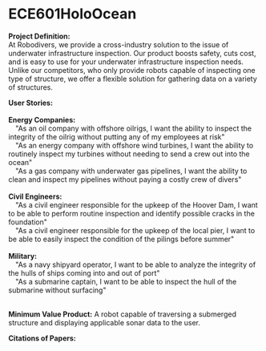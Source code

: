 # ECE601HoloOcean

**Project Definition:** <br/>
At Robodivers, we provide a cross-industry solution to the issue of underwater infrastructure inspection. Our product boosts safety, cuts cost, and is easy to use for your underwater infrastructure inspection needs. Unlike our competitors, who only provide robots capable of inspecting one type of structure, we offer a flexible solution for gathering data on a variety of structures.<br/>

**User Stories:** <br/><br/>
  **Energy Companies:** <br/>
    &emsp;"As an oil company with offshore oilrigs, I want the ability to inspect the integrity of the oilrig without putting any of my employees at risk"<br/>
    &emsp;"As an energy company with offshore wind turbines, I want the ability to routinely inspect my turbines without needing to send a crew out into the ocean"<br/>
    &emsp;"As a gas company with underwater gas pipelines, I want the ability to clean and inspect my pipelines without paying a costly crew of divers"<br/><br/>
  **Civil Engineers:** <br/>
    &emsp;"As a civil engineer responsible for the upkeep of the Hoover Dam, I want to be able to perform routine inspection and identify possible cracks in the foundation"<br/>
    &emsp;"As a civil engineer responsible for the upkeep of the local pier, I want to be able to easily inspect the condition of the pilings before summer"<br/><br/>
  **Military:** <br/>
    &emsp;"As a navy shipyard operator, I want to be able to analyze the integrity of the hulls of ships coming into and out of port"<br/>
    &emsp;"As a submarine captain, I want to be able to inspect the hull of the submarine without surfacing"<br/><br/>

**Minimum Value Product:** A robot capable of traversing a submerged structure and displaying applicable sonar data to the user.<br/>

**Citations of Papers:** <br/>

